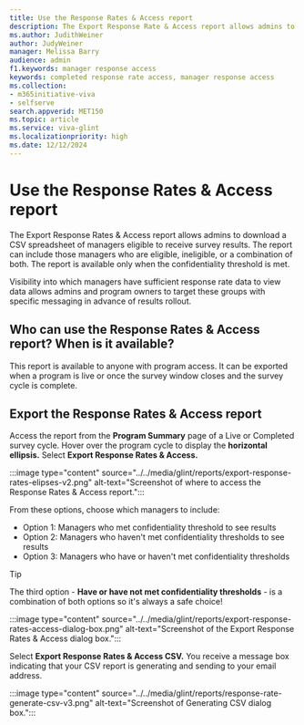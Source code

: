 ```yaml
---
title: Use the Response Rates & Access report
description: The Export Response Rate & Access report allows admins to download a spreadsheet of managers eligible to receive survey results during live or after survey cycles are completed.
ms.author: JudithWeiner
author: JudyWeiner
manager: Melissa Barry
audience: admin
f1.keywords: manager response access
keywords: completed response rate access, manager response access
ms.collection:  
- m365initiative-viva
- selfserve 
search.appverid: MET150 
ms.topic: article
ms.service: viva-glint
ms.localizationpriority: high
ms.date: 12/12/2024
---
```


# Use the Response Rates & Access report

The Export Response Rates & Access report allows admins to download a CSV spreadsheet of managers eligible to receive survey results. The report can include those managers who are eligible, ineligible, or a combination of both. The report is available only when the confidentiality threshold is met.

Visibility into which managers have sufficient response rate data to view data allows admins and program owners to target these groups with specific messaging in advance of results rollout.

## Who can use the Response Rates & Access report? When is it available?

This report is available to anyone with program access. It can be exported when a program is live or once the survey window closes and the survey cycle is complete. 

## Export the Response Rates & Access report

Access the report from the **Program Summary** page of a Live or Completed survey cycle. Hover over the program cycle to display the **horizontal ellipsis.** Select **Export Response Rates & Access.**

:::image type="content" source="../../media/glint/reports/export-response-rates-elipses-v2.png" alt-text="Screenshot of where to access the Response Rates & Access report.":::

From these options, choose which managers to include:
- Option 1: Managers who met confidentiality threshold to see results
- Option 2: Managers who haven't met confidentiality thresholds to see results
- Option 3: Managers who have or haven't met confidentiality thresholds

>[!TIP]
>The third option - **Have or have not met confidentiality thresholds** - is a combination of both options so it's always a safe choice!

:::image type="content" source="../../media/glint/reports/export-response-rates-access-dialog-box.png" alt-text="Screenshot of the Export Response Rates & Access dialog box.":::

Select **Export Response Rates & Access CSV.** You receive a message box indicating that your CSV report is generating and sending to your email address.

:::image type="content" source="../../media/glint/reports/response-rate-generate-csv-v3.png" alt-text="Screenshot of Generating CSV dialog box.":::
